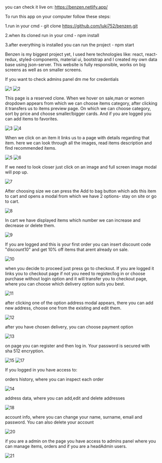 you can check it live on: https://benzen.netlify.app/

To run this app on your computer follow these steps:

1.run in your cmd - git clone https://github.com/luki752/benzen.git

2.when its cloned run in your cmd - npm install

3.after everything is installed you can run the project - npm start

Benzen is my biggest project yet, I used here technologies like: react, react-redux, styled-components, material ui, bootstrap and I created my own data base using json-server.
This website is fully responsible, works on big screens as well as on smaller screens.

If you want to check admins panel dm me for credentials

![1](https://user-images.githubusercontent.com/58302409/109859266-0a354c80-7c5d-11eb-843e-c561deb74de5.PNG)
![2](https://user-images.githubusercontent.com/58302409/109859343-22a56700-7c5d-11eb-913b-f942a0d66c8a.PNG)

This page is a reserved clone. 
When we hover on sale,man or women dropdown appears from which we can choose items category, after clicking it transfers us to items preview page. On which we can choose category, sort by price and choose smaller/bigger cards. And if you are logged you can add items to favorites.

![3](https://user-images.githubusercontent.com/58302409/109859873-c0993180-7c5d-11eb-9c1c-43612041c14f.PNG)
![4](https://user-images.githubusercontent.com/58302409/109859978-deff2d00-7c5d-11eb-9d96-4425a423f3b1.PNG)

When we click on an item it links us to a page with details regarding that item. here we can look through all the images, read items description and find recommended items. 

![5](https://user-images.githubusercontent.com/58302409/109861133-3fdb3500-7c5f-11eb-900b-ee33ae6ce611.PNG)
![6](https://user-images.githubusercontent.com/58302409/109861134-410c6200-7c5f-11eb-80a3-232988d4234b.PNG)

If we need to look closer just click on an image and full screen image modal will pop up.

![7](https://user-images.githubusercontent.com/58302409/109861241-5f725d80-7c5f-11eb-80e6-6c3454cf5f3c.PNG)

 After choosing size we can press the Add to bag button which ads this item to cart and opens a modal from which we have 2 options- stay on site or go to cart.
 
![8](https://user-images.githubusercontent.com/58302409/109861304-76b14b00-7c5f-11eb-80a5-50f2324fe2f3.PNG)

In cart we have displayed items which number we can increase and decrease or delete them. 

![9](https://user-images.githubusercontent.com/58302409/109863382-dc063b80-7c61-11eb-839c-a2911fe86607.PNG)

If you are logged and this is your first order you can insert discount code "discount10" and get 10% off items that arent already on sale.

![10](https://user-images.githubusercontent.com/58302409/109863491-fb9d6400-7c61-11eb-9cf6-118609d84a5f.PNG)

when you decide to proceed just press go to checkout. If you are logged it links you to checkout page if not you need to register/log in or choose purchase without login option and it will transfer you to checkout page, where you can choose which delivery option suits you best.

![11](https://user-images.githubusercontent.com/58302409/109866288-643a1000-7c65-11eb-8c2d-d86b4edc9197.PNG)

after clicking one of the option address modal appears, there you can add new address, choose one from the existing and edit them.

![12](https://user-images.githubusercontent.com/58302409/109866486-9f3c4380-7c65-11eb-8671-7c5f91a4e678.PNG)

after you have chosen delivery, you can choose payment option

![13](https://user-images.githubusercontent.com/58302409/109866738-f17d6480-7c65-11eb-8fad-692423b45f1f.PNG)

on page you can register and then log in. Your password is secured with sha 512 encryption.

![15](https://user-images.githubusercontent.com/58302409/109867420-bf203700-7c66-11eb-9d16-50f025e9197d.PNG)
![17](https://user-images.githubusercontent.com/58302409/109867423-bfb8cd80-7c66-11eb-82ef-1e1f270ab3f4.PNG)

If you logged in you have access to:

orders history, where you can inspect each order

![14](https://user-images.githubusercontent.com/58302409/109866964-3d300e00-7c66-11eb-8b79-c2137ab758eb.PNG)

address data, where you can add,edit and delete addresses

![18](https://user-images.githubusercontent.com/58302409/109867794-3a81e880-7c67-11eb-9872-ae7d2fea9864.PNG)

account info, where you can change your name, surname, email and password. You can also delete your account

![20](https://user-images.githubusercontent.com/58302409/109867960-6604d300-7c67-11eb-92bf-ed7166163002.PNG)

if you are a admin on the page you have access to admins panel where you can manage items, orders and if you are a headAdmin users.

![21](https://user-images.githubusercontent.com/58302409/109868293-bd0aa800-7c67-11eb-947f-eec0938bd683.PNG)








